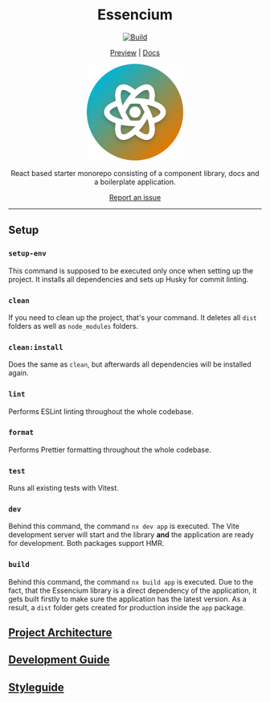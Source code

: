 <div align="center">

# Essencium

[![Build](https://github.com/Frachtwerk/essencium-frontend/actions/workflows/build.yml/badge.svg)](https://github.com/Frachtwerk/essencium-frontend/actions/workflows/build.yml)

[Preview](https://staging.essencium.dev)
|
[Docs](https://docs.essencium.dev)

![Essencium Logo](./packages/app/src/img/web/icon-192.png)

React based starter monorepo consisting of a component library, docs and a boilerplate application.

[Report an issue](https://github.com/Frachtwerk/essencium-frontend/issues)

</div>

---

## Setup

### `setup-env`

This command is supposed to be executed only once when setting up the project. It installs all dependencies and sets up Husky for commit linting.

### `clean`

If you need to clean up the project, that's your command. It deletes all `dist` folders as well as `node_modules` folders.

### `clean:install`

Does the same as `clean`, but afterwards all dependencies will be installed again.

### `lint`

Performs ESLint linting throughout the whole codebase.

### `format`

Performs Prettier formatting throughout the whole codebase.

### `test`

Runs all existing tests with Vitest.

### `dev`

Behind this command, the command `nx dev app` is executed. The Vite development server will start and the library **and** the application are ready for development. Both packages support HMR.

### `build`

Behind this command, the command `nx build app` is executed. Due to the fact, that the Essencium library is a direct dependency of the application, it gets built firstly to make sure the application has the latest version. As a result, a `dist` folder gets created for production inside the `app` package.

## [Project Architecture](https://docs.essencium-frontend.vercel.app/architecture)

## [Development Guide](https://docs.essencium-frontend.vercel.app/devguide)

## [Styleguide](https://docs.essencium-frontend.vercel.app/styleguide)
